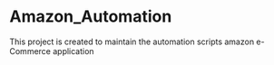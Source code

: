 # Amazon_Automation
This project is created to maintain the automation scripts amazon e-Commerce application
